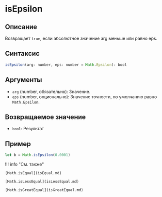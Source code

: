 # isEpsilon

## Описание
Возвращает `true`, если абсолютное значение arg меньше или равно eps.

## Синтаксис
```javascript
isEpsilon(arg: number, eps: number = Math.Epsilon): bool
``` 

## Аргументы
- `arg` (number, обязательно): Значение.
- `eps` (number, опционально): Значение точности, по умолчанию равно `Math.Epsilon`.

## Возвращаемое значение
- `bool`: Результат

## Пример
``` javascript linenums="1"
let b = Math.isEpsilon(0.0001)
``` 

!!! info "См. также"

    [Math.isEqual](isEqual.md)

    [Math.isLessEqual](isLessEqual.md)

    [Math.isGreatEqual](isGreatEqual.md)
    